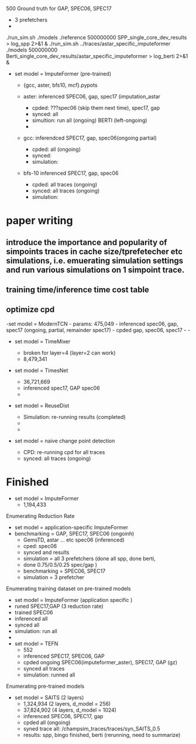 500 Ground truth for GAP, SPEC06, SPEC17
- 3 prefetchers
- 
./run_sim.sh ./models ./reference 500000000 SPP_single_core_dev_results > log_spp 2>&1 &
./run_sim.sh ../traces/astar_specific_imputeformer ./models 500000000 Berti_single_core_dev_results/astar_specific_imputeformer > log_berti 2>&1 &

- set model = ImputeFormer (pre-trained)
	- {gcc, aster, bfs10, mcf}.pypots	
	- aster: inferenced  SPEC06, gap, spec17 (imputation_astar		
		- cpded: ???spec06 (skip them next time), spec17, gap
		- synced: all
		- simultion: run all (ongoing) BERTI (left-ongoing)
		- 
	- gcc: inferendced SPEC17, gap, spec06(ongoing partial)
		- cpded: all (ongoing)
		- synced: 
		- simulation:
		
	- bfs-10 inferenced SPEC17, gap, spec06
		- cpded:  all traces (ongoing)
		- synced: all traces (ongoing)
		- simulation: 

# paper writing
## introduce the importance and popularity of simpoints traces in cache size/tprefetecher etc simulations, i.e. emuerating simulation settings and run various simulations on 1 simpoint trace.
## training time/inference time cost table
## optimize cpd

	

-set model = ModernTCN
	- params:  475,049
	- inferenced spec06, gap, spec17 (ongoing, partial, remainder spec17)
	- cpded gap, spec06, spec17
	- 
	- 

- set model = TimeMixer
	- broken for layer=4 (layer=2 can work)
	- 8,479,341


- set model = TimesNet
	- 36,721,669
	- inferenced spec17, GAP spec06
	-

- set model = ReuseDist
	- Simulation: re-running results (completed)
	- 
	- 
- set model = naive change point detection
	- CPD: re-running cpd for all traces
	- synced: all traces (ongoing)


# Finished

- set model = ImputeFormer 
	- 1,194,433

Enumerating Reduction Rate
- set model = application-specific ImputeFormer
- benchmarking = GAP, SPEC17, SPEC06 (ongoinh)
	- GemsTD, astar ... etc spec06 (inferenced)
	- cped: spec06
	- synced and results
	- simulation = all 3 prefetchers (done all spp, done berti,
	- done 0.75/0.5/0.25 spec/gap )
	- benchmarking = SPEC06, SPEC17
	- simulation = 3 prefetcher

Enumerating training dataset on pre-trained models
- set model = ImputeFormer (application specific	)
- runed SPEC17,GAP (3 reduction rate)
- trained SPEC06 
- inferenced all
- synced all
- simulation: run all
- 
- set model = TEFN
	- 552
	- inferenced SPEC17, SPEC06, GAP
	- cpded ongoing SPEC06(imputeformer_aster), SPEC17, GAP (gz)
	- synced all traces
	- simulation:  runned all

Enumerating pre-trained models
- set model = SAITS (2 layers)
	- 1,324,934 (2 layers, d_model = 256)
	- 37,824,902 (4 layers, d_model = 1024)
	- inferenced SPEC06, SPEC17, gap
	- cpded all (ongoing)
	- syned trace all: /champsim_traces/traces/syn_SAITS_0.5
	- results: spp, bingo finished, berti (rerunning, need to summarize)
<!--stackedit_data:
eyJoaXN0b3J5IjpbNDI1MTk4MjAwLDEzMTA2OTMzNTgsLTIzNz
E4MDMyOSwxOTA1NjYxODQ5LDk1Nzc2MDcyMiwxOTc0MTYxMjAy
LC0xMzYyNzEyOTkxLC0zNTI2NTg1MDYsMjE0MDU0MDQyNCwtMT
gxODE4NTYyOCwxMDExNzg0ODAxLDE0OTU5MzcyNzYsLTEzMjg0
NDk0NDgsLTEzNjYzMjAyNjgsLTgyNDg3OTczOCwtMTM2NjMyMD
I2OCwtNzIwMjUyMDM3LDQ5OTgyNTQ1MywtMTUxNDc2NjIsNDYy
NzE1MjMwXX0=
-->